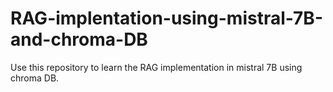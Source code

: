 # RAG-implentation-using-mistral-7B-and-chroma-DB
Use this repository to learn the RAG implementation in mistral 7B using  chroma DB.
